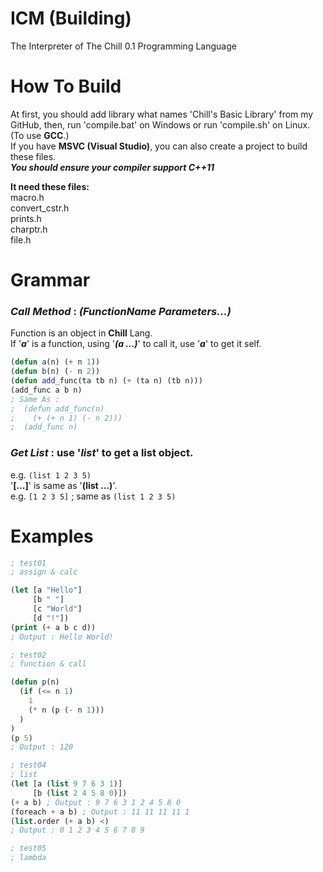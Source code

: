 # ICM (Building)
The Interpreter of The Chill 0.1 Programming Language

# How To Build
At first, you should add library what names 'Chill's Basic Library' from my GitHub, then, run 'compile.bat' on Windows or run 'compile.sh' on Linux. (To use **GCC**.)<br>
If you have **MSVC (Visual Studio)**, you can also create a project to build these files.<br>
***You should ensure your compiler support C++11***

**It need these files:**<br>
macro.h<br>
convert_cstr.h<br>
prints.h<br>
charptr.h<br>
file.h<br>


# Grammar
### ***Call Method*** : *(FunctionName Parameters...)*<br>
Function is an object in **Chill** Lang.<br>
If '***a***' is a function, using '***(a ...)***' to call it, use '***a***' to get it self.<br>
```lisp
(defun a(n) (+ n 1))
(defun b(n) (- n 2))
(defun add_func(ta tb n) (+ (ta n) (tb n)))
(add_func a b n)
; Same As :
;  (defun add_func(n)
;    (+ (+ n 1) (- n 2)))
;  (add_func n)
```
### ***Get List*** : use '*list*' to get a list object.<br>
e.g. `(list 1 2 3 5)`<br>
'**[...]**' is same as '**(list ...)**'.<br>
e.g. `[1 2 3 5]`  ; same as `(list 1 2 3 5)`

# Examples

```lisp
; test01
; assign & calc

(let [a "Hello"]
     [b " "]
     [c "World"]
     [d "!"])
(print (+ a b c d))
; Output : Hello World!

; test02
; function & call

(defun p(n)
  (if (<= n 1)
    1
    (* n (p (- n 1)))
  )
)
(p 5)
; Output : 120

; test04
; list
(let [a (list 9 7 6 3 1)]
     [b (list 2 4 5 8 0)])
(+ a b) ; Output : 9 7 6 3 1 2 4 5 8 0
(foreach + a b) ; Output : 11 11 11 11 1
(list.order (+ a b) <)
; Output : 0 1 2 3 4 5 6 7 8 9

; test05
; lambda
```